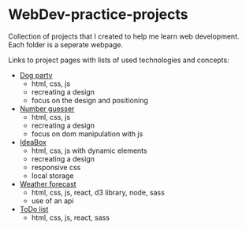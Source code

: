 # WebDev-practice-projects
Collection of projects that I created to help me learn web development.
Each folder is a seperate webpage.

Links to project pages with lists of used technologies and concepts:
- [Dog party](https://maturc.github.io/WebDev-practice-projects/dog-party/index.html)
  + html, css, js
  + recreating a design
  + focus on the design and positioning
- [Number guesser](https://maturc.github.io/WebDev-practice-projects/number-guesser-doubles/index.html)
  + html, css, js
  + recreating a design
  + focus on dom manipulation with js
- [IdeaBox](https://maturc.github.io/WebDev-practice-projects/ideabox/index.html)
  + html, css, js with dynamic elements
  + recreating a design
  + responsive css
  + local storage
- [Weather forecast](https://github.com/maturc/WebDev-practice-projects/tree/master/weather-forecast)
  + html, css, js, react, d3 library, node, sass
  + use of an api
- [ToDo list](https://github.com/maturc/WebDev-practice-projects/tree/master/to-do)
  + html, css, js, react, sass
